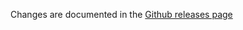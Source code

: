 Changes are documented in the [Github releases page](https://github.com/nicgirault/ra-toolkit/releases)
